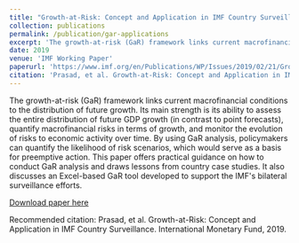 ```yaml
---
title: "Growth-at-Risk: Concept and Application in IMF Country Surveillance"
collection: publications
permalink: /publication/gar-applications
excerpt: 'The growth-at-risk (GaR) framework links current macrofinancial conditions to the distribution of future growth'
date: 2019
venue: 'IMF Working Paper'
paperurl: 'https://www.imf.org/en/Publications/WP/Issues/2019/02/21/Growth-at-Risk-Concept-and-Application-in-IMF-Country-Surveillance-46567'
citation: 'Prasad, et al. Growth-at-Risk: Concept and Application in IMF Country Surveillance. International Monetary Fund, 2019'
---
```


The growth-at-risk (GaR) framework  links current macrofinancial conditions to
the distribution of future growth. Its  main strength is its ability to assess
the entire distribution of future GDP growth (in contrast to point forecasts),
quantify macrofinancial risks in terms of growth, and monitor the evolution of
risks to economic activity over time.  By using GaR analysis, policymakers can
quantify the  likelihood of risk scenarios,  which would serve as  a basis for
preemptive action. This paper offers practical  guidance on how to conduct GaR
analysis and  draws lessons from  country case  studies. It also  discusses an
Excel-based GaR  tool developed  to support  the IMF's  bilateral surveillance
efforts.

[Download paper here](https://www.imf.org/en/Publications/WP/Issues/2019/02/21/Growth-at-Risk-Concept-and-Application-in-IMF-Country-Surveillance-46567)

Recommended citation: Prasad, et al. Growth-at-Risk: Concept and Application in IMF Country Surveillance. International Monetary Fund, 2019.
